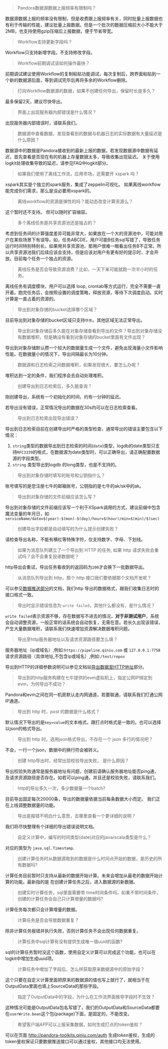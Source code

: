 > Pandora数据源数据上报频率有限制吗？

数据源数据上报的频率没有限制，但是收费跟上报频率有关，同时批量上报数据也有利于传输的性能，建议批量上报数据。但是一个批次的数据压缩前大小不能大于2MB，也支持使用gzip压缩后上报数据，便于节省带宽。

> Workflow支持更新字段吗？

Workflow只支持新增字段。不支持修改字段。

> Workflow前期调试该如何操作最快？

前期调试建议使用Workflow的复制粘贴功能调试，每次复制后，跨界面粘贴到一个新的数据源后面，等到调试完毕后再将多余的Workflow删除。

> 打向Workflow数据源的数据，如果不创建任何导出，保留时长是多久？

最多保留2天，建议尽快导出。

> 界面上出现服务器内部错误是什么情况？

出现服务器内部错误时，请联系我们。

> 数据源中查看数据，发现查看到的数据与机器日志的实际数据有大量延迟是什么原因？

数据源中的数据是Pandora接收到的最新上报的数据，若发现数据源中数据有延迟，首先查看是否现在有的机器上存量数据太多，导致收集出现延迟。 关于使用logkit处理收集导致的延迟，请参见FAQ中logkit部分。

> 如果我们使用了离线工作流，应用市场，还需要开 xspark 吗？

xspark其实是个独立的spark服务，集成了zeppelin可视化。 如果离线workflow能完成你们需求，那么是没必要用xspark的。

> 离线workflow的资源是弹性的吗？能动态改变计算资源么？

这个暂时还不支持。 但可以随时扩容缩容。

> 多个离线任务是共享资源池还是独占的？

考虑到任务间的计算强度差异可能非常大，如果放在一个大的资源池中，可能对用户在某些场景下有误导。如，任务ABCDE，用户可能B任务sql写错了，导致任务运行时间特别特别长，如果用共享资源池，那用户很难一眼看出任务B不正常。所以共享资源池我们后续应该会支持，但是应该对用户有更有好的提示时，才会开放。目前每个任务一个独占的资源。

> 离线任务是否会导致资源浪费？比如，一天下来可能就跑一次半小时的任务。

离线任务有调度模块，用户可以选择 loop, crontab等方式运行，完全不需要一直开着。跑完任务后，会按照设置的调度策略，释放资源，等待下次调度启动。实时计算是一直占着的资源的。


> 导出到对象存储的bucket选择哪个区域？

目前导出到对象存储的bucket区域只支持`华东`。其他区域无法正常导出。

> 导出到对象存储后多久能在对象存储查看到导出的文件？导出到对象存储没有数据堆积，但是确没有看到对象存储的bucket里面有文件出现？

导出到对象存储默认攒一个较大的数据量生成一个文件，避免出现海量小文件影响性能。在数据量小的情况下，导出间隔最长为10分钟。

> 数据源和日志检索之间数据堆积，如果发现很大，要怎么办呢？

堆积达到一定的条件，我们程序会去自动处理堆积。

> 创建导出到日志检索后，多久能查询？

刚创建导出，系统有一个初始化的时间，约有一分钟的延迟。

若导出没有错误，正常情况导出的数据在30s内可以在日志检索查看。

> 导出到日志检索出现导出错误？

导出到日志检索目前在创建导出时严格的类型检查，通常导出的错误主要包含以下情况：

1. `string`类型的数据导出到日志检索的时间(`date`)类型，logdb的date类型只支持`RFC3339`的格式，在数据源为date类型时，可以正确导出，请正确配置数据源的字段类型。
2. `string` 类型导出到logdb 的long类型，也是不支持的。

> 导出到对象存储时填写的账号和公钥指什么？

账号填写的是您注册七牛的邮箱账号，公钥指的是七牛的ak/sk中的ak。

> 导出到对象存储的文件前缀应该怎么写？

导出到对象存储的文件前缀应该写一个利于XSpark调用的方式，建议前缀中包含魔法变量的年月日，如`serviceName/date=$(year)-$(mon)-$(day)/hour=$(hour)/min=$(min)/$(sec)`

> 创建导出字段都是自动填写的为什么提示创建失败？

请检查导出名称，不能有横杠等特殊字符，仅支持数字、字母、下划线。

> 如果为消息队列建立了一个导出到 HTTP 的任务, 如果 http 请求失败会重试吗？会不会重复投递数据呢？

http导出会重试，导出任务看收到的返回码为`200`才会换下一批数据导出。

> 从消息队列导出到 http，那个 http 接口我们要依据那个文档开发呢？

可以参见[数据推送部分](https://qiniu.github.io/pandora-docs/#/api/pipeline?id=%e6%95%b0%e6%8d%ae%e6%8e%a8%e9%80%81)的文档，我们http 导出的数据格式，跟我们收集日志时的接口格式一致。

> 导出时显示错误信息为 `write failed`，其他什么都没有，是什么情况？

`write failed`表示资源不够，存在数据写不进去的情况，**对于非测试用户**，系统会自动调整资源，一般正常的话系统会自动恢复，无需在意。若长久出现该错误，产生大量数据堆积，请联系我们快速增加资源解决数据堆积问题。

> 导出至http服务器地址以及请求资源路径要怎么填？

服务器地址（ip或域名）,例如:`https://pipeline.qiniu.com` 或 `127.0.0.1:7758`
请求资源路径（具体地址,不包含ip或域名）,例如:`/test/repos`

导出到HTTP的详细参数说明可以参见文档站[导出数据至HTTP地址](https://qiniu.github.io/pandora-docs/#/api/pipeline?id=%e5%af%bc%e5%87%ba%e6%95%b0%e6%8d%ae%e8%87%b3http%e5%9c%b0%e5%9d%80)部分。

> 导出到的http服务构建在七牛提供的evm虚拟机上，指定公网IP绑定到evm，为何导出不成功？

Pandora和evm之间在同一机房默认走内网通道，若要联通，请联系我们打通公网IP通道。

> 导出到 http 时，post 的数据是什么格式？

默认情况下导出的是`key=value`的文本格式，跟打点时格式是一致的。也可以选择以json的格式导出。

> 导出到 http 时，选用json格式导出，不存在一个 json 多行的情况吧？

不会，一行一个json，数据中的换行符会被转义。

> 创建 http导出时，经常出现校验导出失败， 是什么原因？

导出校验失败通常是服务器地址有问题，创建前请确认服务器地址能否ping通，及请求资源路径是否存在。如若可以ping通，并且还是校验失败，请联系我们。

> http的导出多久一次，多少数据量一个batch?

目前导出固定每次20000条，导出的数据量依据当前每条数据大小而定。 我们正在上线调整数据量的功能。

> 导出是报错不明白什么意思，去哪里查看一个更详细的说明？

我们将尽快整理有个详细的导出错误说明文档。


> 自定义计算中，编写的时间类型(date)对应的java/scala类型是什么？

对应的类型为 `java.sql.Timestamp`.

> 创建计算任务时从数据源取到的数据是什么时间点开始的数据，是历史的所有数据吗?

计算任务目前暂时只支持从最新的数据开始计算。未来会增加从最老的数据开始计算的功能。最新指的是 在创建计算任务之后，进入数据源的新数据。

> 创建实时计算任务，sql里面需要带 time时间条件吗，如果不带时间条件，创建的计算任务会自己只计算增量的数据吗?

计算任务每次都只会计算增量的数据。

> 计算任务是否会导致数据重复？

除非计算任务报错并执行失败，否则计算任务不会出现任何数据重复。

> 计算任务中sql计算有没有提供生成唯一值uuid的函数?

sql的计算任务暂时没这个函数，使用自定义计算可以完成这个功能，也可以在logkit中增加生成uuid项。

> 计算任务中增加了字段后，怎么样获取原来数据源中的原始字段？

这个只要在自定义计算里面把原来的数据源的值也写上就行了，就相当于在OutputData里面也填上SourceData的那些字段。

> 指定了OutputData中的字段，为什么在工作流界面推导字段时不生效？

这种情况可能是OutputData包名写错了，我们的OutputData和SourceData都要在`userWrite.bean`这个包(package)下面，是固定的，不能改变。

> 希望客户端APP可以上报采集数据，如何生成打点的token鉴权？

可以在页面 http://pandora-toolkits.qiniu.com/auth 生成token鉴权，生成的token鉴权保证只要数据推送接口可以通过鉴权，其他接口均无法使用。